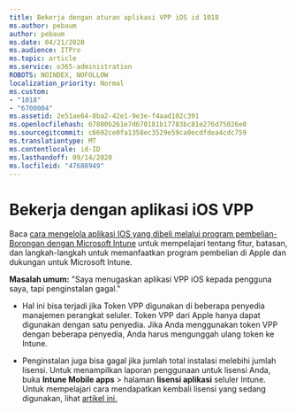 ```yaml
---
title: Bekerja dengan aturan aplikasi VPP iOS id 1018
ms.author: pebaum
author: pebaum
ms.date: 04/21/2020
ms.audience: ITPro
ms.topic: article
ms.service: o365-administration
ROBOTS: NOINDEX, NOFOLLOW
localization_priority: Normal
ms.custom:
- "1018"
- "6700004"
ms.assetid: 2e51ae64-8ba2-42e1-9e3e-f4aad102c391
ms.openlocfilehash: 67800b261e7d670181b17783bc81e276d75026e0
ms.sourcegitcommit: c6692ce0fa1358ec3529e59ca0ecdfdea4cdc759
ms.translationtype: MT
ms.contentlocale: id-ID
ms.lasthandoff: 09/14/2020
ms.locfileid: "47688949"
---
```

# <a name="working-with-ios-vpp-applications"></a>Bekerja dengan aplikasi iOS VPP

Baca [cara mengelola aplikasi IOS yang dibeli melalui program pembelian-Borongan dengan Microsoft Intune](https://docs.microsoft.com/intune/vpp-apps-ios) untuk mempelajari tentang fitur, batasan, dan langkah-langkah untuk memanfaatkan program pembelian di Apple dan dukungan untuk Microsoft Intune.
  
 **Masalah umum:** "Saya menugaskan aplikasi VPP iOS kepada pengguna saya, tapi penginstalan gagal."
  
- Hal ini bisa terjadi jika Token VPP digunakan di beberapa penyedia manajemen perangkat seluler. Token VPP dari Apple hanya dapat digunakan dengan satu penyedia. Jika Anda menggunakan token VPP dengan beberapa penyedia, Anda harus mengunggah ulang token ke Intune.

- Penginstalan juga bisa gagal jika jumlah total instalasi melebihi jumlah lisensi. Untuk menampilkan laporan penggunaan untuk lisensi Anda, buka **Intune Mobile apps** \> halaman **lisensi aplikasi** seluler Intune. Untuk mempelajari cara mendapatkan kembali lisensi yang sedang digunakan, lihat [artikel ini.](https://docs.microsoft.com/intune/vpp-apps-ios#revoking-app-licenses-and-deleting-tokens)

